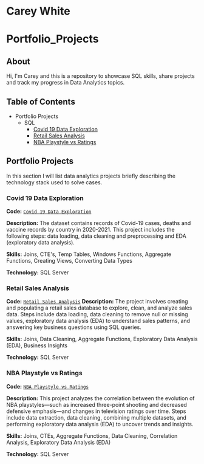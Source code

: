 # Carey White
# Portfolio_Projects

## About
Hi, I'm Carey and this is a repository to showcase SQL skills, share projects and track my progress in Data Analytics topics.

## Table of Contents
- Portfolio Projects
  - SQL
    - [Covid 19 Data Exploration](https://github.com/careywhite2/Portfolio_Projects/blob/main/SQL%20Covid%20Project)
    - [Retail Sales Analysis](https://github.com/careywhite2/Portfolio_Projects/blob/main/SQL%20Retail%20Sales%20Analysis)
    - [NBA Playstyle vs Ratings](https://github.com/careywhite2/Portfolio_Projects/blob/main/clean_nba-playstlye-vs-tvratings.sql)
 
## Portfolio Projects
In this section I will list data analytics projects briefly describing the technology stack used to solve cases.

### Covid 19 Data Exploration
**Code:** [`Covid 19 Data Exploration`](https://github.com/careywhite2/Portfolio_Projects/blob/main/SQL%20Covid%20Project)

**Description:** The dataset contains records of Covid-19 cases, deaths and vaccine records by country in 2020-2021. This project includes the following steps: data loading, data cleaning and preprocessing and EDA (exploratory data analysis).

**Skills:** Joins, CTE's, Temp Tables, Windows Functions, Aggregate Functions, Creating Views, Converting Data Types

**Technology:** SQL Server

### Retail Sales Analysis
**Code:** [`Retail Sales Analysis`](https://github.com/careywhite2/Portfolio_Projects/blob/main/SQL%20Retail%20Sales%20Analysis)
**Description:** The project involves creating and populating a retail sales database to explore, clean, and analyze sales data. Steps include data loading, data cleaning to remove null or missing values, exploratory data analysis (EDA) to understand sales patterns, and answering key business questions using SQL queries.

**Skills:** Joins, Data Cleaning, Aggregate Functions, Exploratory Data Analysis (EDA), Business Insights

**Technology:** SQL Server

### NBA Playstyle vs Ratings
**Code:** [`NBA Playstyle vs Ratings`](https://github.com/careywhite2/Portfolio_Projects/blob/main/clean_nba-playstlye-vs-tvratings.sql)

**Description:** This project analyzes the correlation between the evolution of NBA playstyles—such as increased three-point shooting and decreased defensive emphasis—and changes in television ratings over time. Steps include data extraction, data cleaning, combining multiple datasets, and performing exploratory data analysis (EDA) to uncover trends and insights.

**Skills:** Joins, CTEs, Aggregate Functions, Data Cleaning, Correlation Analysis, Exploratory Data Analysis (EDA)

**Technology:** SQL Server


